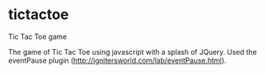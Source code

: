 # tictactoe
Tic Tac Toe game

The game of Tic Tac Toe using javascript with a splash of JQuery. Used the eventPause plugin (http://ignitersworld.com/lab/eventPause.html).
